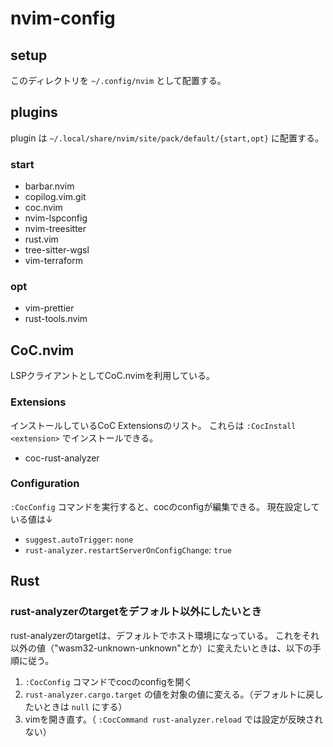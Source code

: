 # nvim-config

## setup

このディレクトリを `~/.config/nvim` として配置する。

## plugins

plugin は `~/.local/share/nvim/site/pack/default/{start,opt}` に配置する。

### start

- barbar.nvim
- copilog.vim.git
- coc.nvim
- nvim-lspconfig
- nvim-treesitter
- rust.vim
- tree-sitter-wgsl
- vim-terraform

### opt

- vim-prettier
- rust-tools.nvim

## CoC.nvim

LSPクライアントとしてCoC.nvimを利用している。

### Extensions

インストールしているCoC Extensionsのリスト。
これらは `:CocInstall <extension>` でインストールできる。

- coc-rust-analyzer

### Configuration

`:CocConfig` コマンドを実行すると、cocのconfigが編集できる。
現在設定している値は↓

- `suggest.autoTrigger`: `none`
- `rust-analyzer.restartServerOnConfigChange`: `true`

## Rust

### rust-analyzerのtargetをデフォルト以外にしたいとき

rust-analyzerのtargetは、デフォルトでホスト環境になっている。
これをそれ以外の値（"wasm32-unknown-unknown"とか）に変えたいときは、以下の手順に従う。

1. `:CocConfig` コマンドでcocのconfigを開く
2. `rust-analyzer.cargo.target` の値を対象の値に変える。（デフォルトに戻したいときは `null` にする）
3. vimを開き直す。（ `:CocCommand rust-analyzer.reload` では設定が反映されない）

